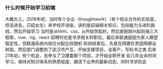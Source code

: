 ### 什么时候开始学习前端

大概大三，2016年吧，当时有个企业（thoughtwork）（有个校企合作的实验室，但没进去，只招女生）来学校开讲座，讲的是前端相关知识，包括能力与进阶路线，然后开始学习
当时是从html、css、js开始学起的，然后是刚刚兴起前端三大框架，vue、ng、react
招聘时也是寻求相关的职位，最后来联通是因为家人期望稳定性，但联通系统内岗位分配比较随机
轮岗结束后，先是在网建负责固网建设转固，然后部门调整到了武汉市产互，开始支撑项目，谈客户，写标书之类
后来21年初，有个机会，去参与了卫建委那个项目，才开始全职开发
前几年业余时间学习，保持对知识体系的熟悉程度，跟进下业界的最新动态，同时寻求机会
